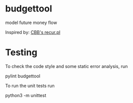 # budgettool
model future money flow

Inspired by: [CBB's recur.pl](http://doc.gnu-darwin.org/cbb-man/cbb-man.html#SECTION00064000000000000000)

# Testing
To check the code style and some static error analysis, run

   pylint budgettool

To run the unit tests run

   python3 -m unittest
